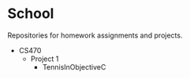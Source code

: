 School
======

Repositories for homework assignments and projects.

- CS470
  - Project 1
    - TennisInObjectiveC 
